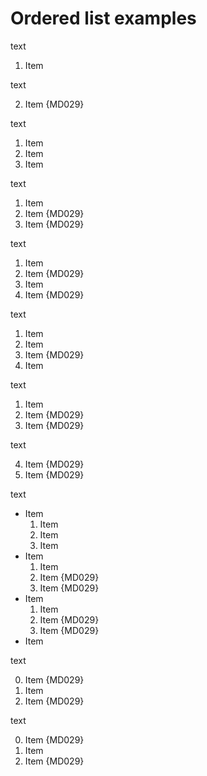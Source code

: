 # Ordered list examples

text

1. Item

text

2. Item {MD029}

text

1. Item
1. Item
1. Item

text

1. Item
2. Item {MD029}
3. Item {MD029}

text

1. Item
2. Item {MD029}
1. Item
4. Item {MD029}

text

1. Item
1. Item
3. Item {MD029}
1. Item

text

1. Item
2. Item {MD029}
3. Item {MD029}

text

4. Item {MD029}
5. Item {MD029}

text

- Item
  1. Item
  1. Item
  1. Item
- Item
  1. Item
  2. Item {MD029}
  3. Item {MD029}
- Item
  1. Item
  2. Item {MD029}
  4. Item {MD029}
- Item

text

0. Item {MD029}
1. Item
2. Item {MD029}

text

0. Item {MD029}
1. Item
3. Item {MD029}

<!-- markdownlint-configure-file {
  "MD029": {
    "style": "one"
  }
} -->
